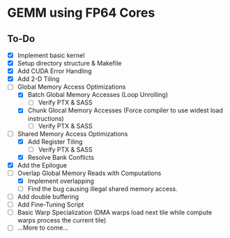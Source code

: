 # GEMM using FP64 Cores

## To-Do

- [x] Implement basic kernel
- [x] Setup directory structure & Makefile
- [x] Add CUDA Error Handling
- [x] Add 2-D Tiling
- [ ] Global Memory Access Optimizations
  - [x] Batch Global Memory Accesses (Loop Unrolling)
    - [ ] Verify PTX & SASS
  - [x] Chunk Glocal Memory Accesses (Force compiler to use widest load instructions)
    - [ ] Verify PTX & SASS
- [ ] Shared Memory Access Optimizations
  - [x] Add Register Tiling
    - [ ] Verify PTX & SASS
  - [x] Resolve Bank Conflicts
- [x] Add the Epilogue
- [ ] Overlap Global Memory Reads with Computations
  - [x] Implement overlapping
  - [ ] Find the bug causing illegal shared memory access.
- [ ] Add double buffering
- [ ] Add Fine-Tuning Script
- [ ] Basic Warp Specialization (DMA warps load next tile while compute warps process the current tile)
- [ ] ...More to come...
